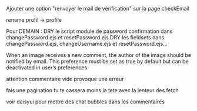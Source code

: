 Ajouter une option "renvoyer le mail de vérification" sur la page checkEmail

rename profil -> profile

Pour DEMAIN :
DRY le script module de password confirmation dans changePassword.ejs et resetPassword.ejs
DRY les fieldsets dans changePassword.ejs, changeUsername.ejs et resetPassword.ejs...

When an image receives a new comment, the author of the image should be notified
by email. This preference must be set as true by default but can be deactivated in
user’s preferences.

attention commentaire vide provoque une erreur

fais une pagination tu te cassera moins la tete avec la lenteur des fetch

voir daisyui pour mettre des chat bubbles dans les commentaires
